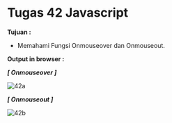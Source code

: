 # Tugas 42 Javascript

<b>Tujuan : </b>
<ul>
  <li>Memahami Fungsi Onmouseover dan Onmouseout.</li>
</ul>

<b>Output in browser : </b>

<b><i>[ Onmouseover ]</i></b>

![42a](https://user-images.githubusercontent.com/92837751/184506841-bedc3dd4-c972-4321-83e2-7ee509400a56.jpg)

<b><i>[ Onmouseout ]</i></b>

![42b](https://user-images.githubusercontent.com/92837751/184506845-9e62232f-07f7-4a19-aa45-0fa76fad796b.jpg)
